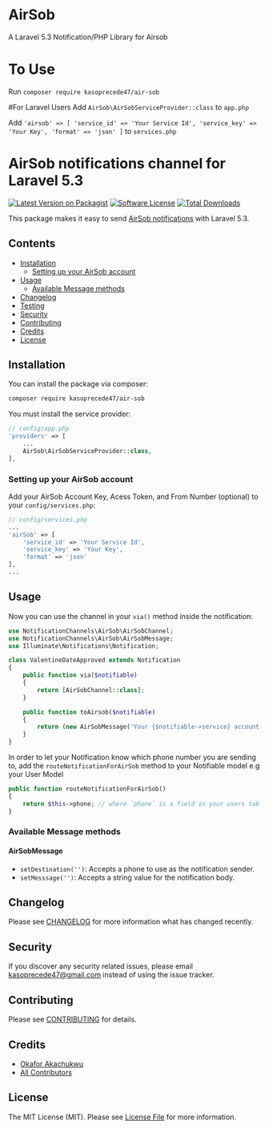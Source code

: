 # AirSob
A Laravel 5.3 Notification/PHP Library for Airsob

# To Use

Run `composer require kasoprecede47/air-sob`

#For Laravel Users
Add `AirSob\AirSobServiceProvider::class` to `app.php` 

Add `'airsob' => [
        'service_id' => 'Your Service Id',
        'service_key' => 'Your Key',
        'format' => 'json'
    ]` to `services.php`



 # AirSob notifications channel for Laravel 5.3

[![Latest Version on Packagist](https://img.shields.io/packagist/v/kasoprecede47/air-sob.svg?style=flat-square)](https://packagist.org/packages/kasoprecede47/air-sob)
[![Software License](https://img.shields.io/badge/license-MIT-brightgreen.svg?style=flat-square)](LICENSE.md)
[![Total Downloads](https://img.shields.io/packagist/dt/kasoprecede47/air-sob.svg?style=flat-square)](https://packagist.org/packages/kasoprecede47/air-sob)

This package makes it easy to send [AirSob notifications](https://airsob.com/) with  Laravel 5.3.

## Contents

- [Installation](#installation)
    - [Setting up your AirSob account](#setting-up-your-AirSob-account)
- [Usage](#usage)
    - [Available Message methods](#available-message-methods)
- [Changelog](#changelog)
- [Testing](#testing)
- [Security](#security)
- [Contributing](#contributing)
- [Credits](#credits)
- [License](#license)

## Installation

You can install the package via composer:

``` bash
composer require kasoprecede47/air-sob
```

You must install the service provider:

```php
// config/app.php
'providers' => [
    ...
    AirSob\AirSobServiceProvider::class,
],
```

### Setting up your AirSob account

Add your AirSob Account Key, Acess Token, and From Number (optional) to your `config/services.php`:

```php
// config/services.php
...
'airSob' => [
    'service_id' => 'Your Service Id',
    'service_key' => 'Your Key',
    'format' => 'json'
],
...
```

## Usage

Now you can use the channel in your `via()` method inside the notification:

``` php
use NotificationChannels\AirSob\AirSobChannel;
use NotificationChannels\AirSob\AirSobMessage;
use Illuminate\Notifications\Notification;

class ValentineDateApproved extends Notification
{
    public function via($notifiable)
    {
        return [AirSobChannel::class];
    }

    public function toAirsob($notifiable)
    {
        return (new AirSobMessage('Your {$notifiable->service} account was approved!'));
    }
}
```

In order to let your Notification know which phone number you are sending to, add the `routeNotificationForAirSob` method to your Notifiable model e.g your User Model

```php
public function routeNotificationForAirSob()
{
    return $this->phone; // where `phone` is a field in your users table;
}
```

### Available Message methods

#### AirSobMessage

- `setDestination('')`: Accepts a phone to use as the notification sender.
- `setMesssage('')`: Accepts a string value for the notification body.

## Changelog

Please see [CHANGELOG](CHANGELOG.md) for more information what has changed recently.


## Security

If you discover any security related issues, please email kasoprecede47@gmail.com instead of using the issue tracker.

## Contributing

Please see [CONTRIBUTING](CONTRIBUTING.md) for details.

## Credits

- [Okafor Akachukwu](https://github.com/kasoprecede47)
- [All Contributors](../../contributors)

## License

The MIT License (MIT). Please see [License File](LICENSE.md) for more information.